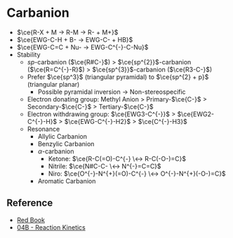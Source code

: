 # Carbanion

* $\ce{R-X + M -> R-M -> R- + M+}$
* $\ce{EWG-C-H + B- -> EWG-C- + HB}$
* $\ce{EWG-C=C + Nu- -> EWG-C^{-}-C-Nu}$
* Stability
  * $sp$-carbanion ($\ce{R#C-}$) > $\ce{sp^{2}}$-carbanion ($\ce{R=C^{-}-R}$) > $\ce{sp^{3}}$-carbanion ($\ce{R3-C-}$)
  * Prefer $\ce{sp^3}$ (triangular pyramidal) to $\ce{sp^{2} + p}$ (triangular planar)
    * Possible pyramidal inversion → Non-stereospecific
  * Electron donating group: Methyl Anion > Primary-$\ce{C-}$ > Secondary-$\ce{C-}$ > Tertiary-$\ce{C-}$
  * Electron withdrawing group: $\ce{EWG3-C^{-}}$ > $\ce{EWG2-C^{-}-H}$ > $\ce{EWG-C^{-}-H2}$ > $\ce{C^{-}-H3}$
  * Resonance
    * Allylic Carbanion
    * Benzylic Carbanion
    * $\alpha$-carbanion
      * Ketone: $\ce{R-C(=O)-C^{-} \<-> R-C(-O-)=C}$
      * Nitrile: $\ce{N#C-C- \<-> N^{-}=C=C}$
      * Niro: $\ce{O^{-}-N^{+}(=O)-C^{-} \<-> O^{-}-N^{+}(-O-)=C}$
    * Aromatic Carbanion

## Reference

* [Red Book](../../../../../Reference/Organic%20chemistry.md)
* [04B - Reaction Kinetics](../../../../../00%20-%20Summary/SCCH134%20-%20Organic%20Chemistry%20for%20Medical%20Science/04B%20-%20Reaction%20Kinetics.md)
